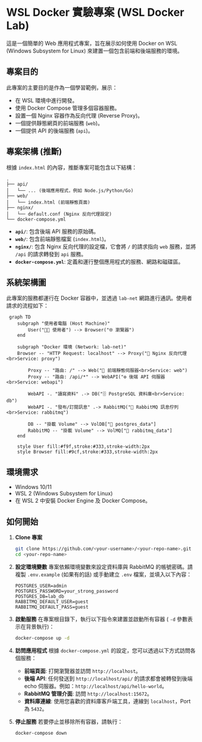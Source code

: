 # WSL Docker 實驗專案 (WSL Docker Lab)

這是一個簡單的 Web 應用程式專案，旨在展示如何使用 Docker on WSL (Windows Subsystem for Linux) 來建置一個包含前端和後端服務的環境。

## 專案目的

此專案的主要目的是作為一個學習範例，展示：

*   在 WSL 環境中進行開發。
*   使用 Docker Compose 管理多個容器服務。
*   設置一個 Nginx 容器作為反向代理 (Reverse Proxy)。
*   一個提供靜態網頁的前端服務 (`web`)。
*   一個提供 API 的後端服務 (`api`)。

## 專案架構 (推斷)

根據 `index.html` 的內容，推斷專案可能包含以下結構：

```
.
├── api/
│   └── ... (後端應用程式，例如 Node.js/Python/Go)
├── web/
│   └── index.html (前端靜態頁面)
├── nginx/
│   └── default.conf (Nginx 反向代理設定)
└── docker-compose.yml
```

*   **`api/`**: 包含後端 API 服務的原始碼。
*   **`web/`**: 包含前端靜態檔案 (`index.html`)。
*   **`nginx/`**: 包含 Nginx 反向代理的設定檔，它會將 `/` 的請求指向 `web` 服務，並將 `/api` 的請求轉發到 `api` 服務。
*   **`docker-compose.yml`**: 定義和運行整個應用程式的服務、網路和磁碟區。

## 系統架構圖

此專案的服務都運行在 Docker 容器中，並透過 `lab-net` 網路進行通訊。使用者請求的流程如下：

```mermaid
 graph TD
    subgraph "使用者電腦 (Host Machine)"
        User("👨‍💻 使用者") --> Browser("🌐 瀏覽器")
    end

    subgraph "Docker 環境 (Network: lab-net)"
    Browser -- "HTTP Request: localhost" --> Proxy("🚀 Nginx 反向代理<br>Service: proxy")

        Proxy -- "路由: /" --> Web("📄 前端靜態伺服器<br>Service: web")
        Proxy -- "路由: /api/*" --> WebAPI("⚙️ 後端 API 伺服器<br>Service: webapi")

        WebAPI -. "讀寫資料" .-> DB("🗄️ PostgreSQL 資料庫<br>Service: db")
        WebAPI -. "發布/訂閱訊息" .-> RabbitMQ("🐇 RabbitMQ 訊息佇列<br>Service: rabbitmq")

        DB -- "掛載 Volume" --> VolDB["💾 postgres_data"]
        RabbitMQ -- "掛載 Volume" --> VolMQ["💾 rabbitmq_data"]
    end

    style User fill:#f9f,stroke:#333,stroke-width:2px
    style Browser fill:#9cf,stroke:#333,stroke-width:2px
```

## 環境需求

*   Windows 10/11
*   WSL 2 (Windows Subsystem for Linux)
*   在 WSL 2 中安裝 Docker Engine 及 Docker Compose。

## 如何開始

1.  **Clone 專案**
    ```bash
    git clone https://github.com/<your-username>/<your-repo-name>.git
    cd <your-repo-name>
    ```

2.  **設定環境變數**
    專案依賴環境變數來設定資料庫與 RabbitMQ 的帳號密碼。請複製 `.env.example` (如果有的話) 或手動建立 `.env` 檔案，並填入以下內容：
    ```.env
    POSTGRES_USER=admin
    POSTGRES_PASSWORD=your_strong_password
    POSTGRES_DB=lab_db
    RABBITMQ_DEFAULT_USER=guest
    RABBITMQ_DEFAULT_PASS=guest
    ```

3.  **啟動服務**
    在專案根目錄下，執行以下指令來建置並啟動所有容器 ( `-d` 參數表示在背景執行)：
    ```bash
    docker-compose up -d
    ```

4.  **訪問應用程式**
    根據 `docker-compose.yml` 的設定，您可以透過以下方式訪問各個服務：
    *   **前端頁面**: 打開瀏覽器並訪問 `http://localhost`。
    *   **後端 API**: 任何發送到 `http://localhost/api/` 的請求都會被轉發到後端 echo 伺服器。例如：`http://localhost/api/hello-world`。
    *   **RabbitMQ 管理介面**: 訪問 `http://localhost:15672`。
    *   **資料庫連線**: 使用您喜歡的資料庫客戶端工具，連線到 `localhost`，Port 為 `5432`。

5.  **停止服務**
    若要停止並移除所有容器，請執行：
    ```bash
    docker-compose down
    ```
